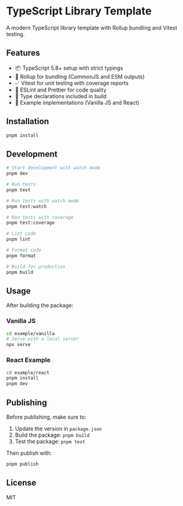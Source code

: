 # TypeScript Library Template

A modern TypeScript library template with Rollup bundling and Vitest testing.

## Features

- 📦 TypeScript 5.8+ setup with strict typings
- 🔄 Rollup for bundling (CommonJS and ESM outputs)
- ✅ Vitest for unit testing with coverage reports
- 🧹 ESLint and Prettier for code quality
- 📝 Type declarations included in build
- 🧪 Example implementations (Vanilla JS and React)

## Installation

```bash
pnpm install
```

## Development

```bash
# Start development with watch mode
pnpm dev

# Run tests
pnpm test

# Run tests with watch mode
pnpm test:watch

# Run tests with coverage
pnpm test:coverage

# Lint code
pnpm lint

# Format code
pnpm format

# Build for production
pnpm build
```

## Usage

After building the package:

### Vanilla JS

```bash
cd example/vanilla
# Serve with a local server
npx serve
```

### React Example

```bash
cd example/react
pnpm install
pnpm dev
```

## Publishing

Before publishing, make sure to:

1. Update the version in `package.json`
2. Build the package: `pnpm build`
3. Test the package: `pnpm test`

Then publish with:

```bash
pnpm publish
```

## License

MIT